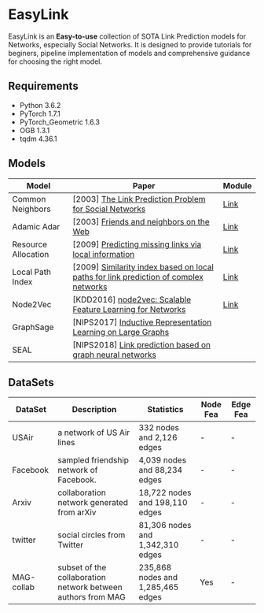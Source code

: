# EasyLink

EasyLink is an **Easy-to-use** collection of SOTA Link Prediction models for Networks, especially Social Networks. It is designed to provide tutorials for beginers, pipeline implementation of models and comprehensive guidance for choosing the right model.

## Requirements
* Python 3.6.2
* PyTorch 1.7.1
* PyTorch_Geometric 1.6.3
* OGB 1.3.1
* tqdm 4.36.1

## Models
| Model               | Paper                                                        | Module |
| ------------------- | ------------------------------------------------------------ | ------ |
| Common Neighbors | [2003] [The Link Prediction Problem for Social Networks](https://dl.acm.org/doi/pdf/10.1145/956863.956972) | [Link](https://github.com/fs302/EasyLink/blob/main/easylink/model/heuristic_similarity.py#L7)  |
| Adamic Adar         | [2003] [Friends and neighbors on the Web](http://social.cs.uiuc.edu/class/cs591kgk/friendsadamic.pdf) |   [Link](https://github.com/fs302/EasyLink/blob/main/easylink/model/heuristic_similarity.py#L27)     |
| Resource Allocation | [2009] [Predicting missing links via local information](https://arxiv.org/pdf/0901.0553.pdf) |    [Link](https://github.com/fs302/EasyLink/blob/main/easylink/model/heuristic_similarity.py#L50)    |
| Local Path Index    | [2009] [Similarity index based on local paths for link prediction of complex networks](https://journals.aps.org/pre/pdf/10.1103/PhysRevE.80.046122) |  [Link](https://github.com/fs302/EasyLink/blob/main/easylink/model/heuristic_similarity.py#L73)  |
| Node2Vec            | [KDD2016] [node2vec: Scalable Feature Learning for Networks](https://cs.stanford.edu/~jure/pubs/node2vec-kdd16.pdf) |  [Link](https://github.com/fs302/EasyLink/blob/main/easylink/model/node2vec_link.py) |
| GraphSage           | [NIPS2017] [Inductive Representation Learning on Large Graphs](http://snap.stanford.edu/graphsage/) |        |
| SEAL                | [NIPS2018] [Link prediction based on graph neural networks](https://arxiv.org/abs/1802.09691) |        |


## DataSets

| DataSet     | Description                                                  | Statistics                                           | Node Fea | Edge Fea |
| ----------- | ------------------------------------------------------------ | ---------------------------------------------------- | -------- | -------- |
| USAir       | a network of US Air lines                                    | 332 nodes and 2,126 edges                            |-|-|
| Facebook    | sampled friendship network of Facebook.                      | 4,039 nodes and 88,234 edges                         |-|-|
| Arxiv       | collaboration network generated from arXiv                   | 18,722 nodes and 198,110 edges                       |-|-|
| twitter     | social circles from Twitter                                  | 81,306 nodes and 1,342,310 edges                     |-|-|
| MAG-collab  | subset of the collaboration network between authors from MAG | 235,868	nodes and 1,285,465 edges	            | Yes |-|